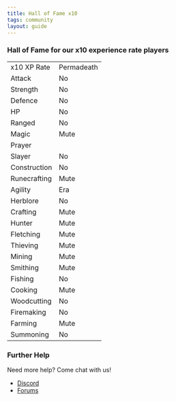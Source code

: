 ```yaml
---
title: Hall of Fame x10
tags: community
layout: guide
---
```


### Hall of Fame for our x10 experience rate players

<table class="tableForFame">
  <tr class="trForFame" id="x5">
    <td class="tdForFame">x10 XP Rate</td>
    <td class="tdForFame">Permadeath</td>
  </tr>
  <tr class="trForFame">
    <td class="tdForFame">Attack</td>
    <td class="tdForFame">No</td>
  </tr>
  <tr class="trForFame">
    <td class="tdForFame">Strength</td>
    <td class="tdForFame">No</td>
  </tr>
  <tr class="trForFame">
    <td class="tdForFame">Defence</td>
    <td class="tdForFame">No</td>
  </tr>
  <tr class="trForFame">
    <td class="tdForFame">HP</td>
    <td class="tdForFame">No</td>
  </tr>
  <tr class="trForFame">
    <td class="tdForFame">Ranged</td>
    <td class="tdForFame">No</td>
  </tr>
  <tr class="trForFame">
    <td class="tdForFame">Magic</td>
    <td class="tdForFame">Mute</td>
  </tr>
  <tr class="trForFame">
    <td class="tdForFame">Prayer</td>
    <td class="tdForFame"></td>
  </tr>
  <tr class="trForFame">
    <td class="tdForFame">Slayer</td>
    <td class="tdForFame">No</td>
  </tr>
  <tr class="trForFame">
    <td class="tdForFame">Construction</td>
    <td class="tdForFame">No</td>
  </tr>
  <tr class="trForFame">
    <td class="tdForFame">Runecrafting</td>
    <td class="tdForFame">Mute</td>
  </tr>
  <tr class="trForFame">
    <td class="tdForFame">Agility</td>
    <td class="tdForFame">Era</td>
  </tr>
  <tr class="trForFame">
    <td class="tdForFame">Herblore</td>
    <td class="tdForFame">No</td>
  </tr>
  <tr class="trForFame">
    <td class="tdForFame">Crafting</td>
    <td class="tdForFame">Mute</td>
  </tr>
  <tr class="trForFame">
    <td class="tdForFame">Hunter</td>
    <td class="tdForFame">Mute</td>
  </tr>
  <tr class="trForFame">
    <td class="tdForFame">Fletching</td>
    <td class="tdForFame">Mute</td>
  </tr>
  <tr class="trForFame">
    <td class="tdForFame">Thieving</td>
    <td class="tdForFame">Mute</td>
  </tr>
  <tr class="trForFame">
    <td class="tdForFame">Mining</td>
    <td class="tdForFame">Mute</td>
  </tr>
  <tr class="trForFame">
    <td class="tdForFame">Smithing</td>
    <td class="tdForFame">Mute</td>
  </tr>
  <tr class="trForFame">
    <td class="tdForFame">Fishing</td>
    <td class="tdForFame">No</td>
  </tr>
  <tr class="trForFame">
    <td class="tdForFame">Cooking</td>
    <td class="tdForFame">Mute</td>
  </tr>
  <tr class="trForFame">
    <td class="tdForFame">Woodcutting</td>
    <td class="tdForFame">No</td>
  </tr>
  <tr class="trForFame">
    <td class="tdForFame">Firemaking</td>
    <td class="tdForFame">No</td>
  </tr>
  <tr class="trForFame">
    <td class="tdForFame">Farming</td>
    <td class="tdForFame">Mute</td>
  </tr>
  <tr class="trForFame">
    <td class="tdForFame">Summoning</td>
    <td class="tdForFame">No</td>
  </tr>
</table>

### Further Help

Need more help? Come chat with us!

<div class="article_theme_1">
  <ul class="further">
    <li><a href="https://discord.gg/43YPGND">Discord</a></li>
    <li><a href="https://forum.2009scape.org/">Forums</a></li>
  </ul>
</div>